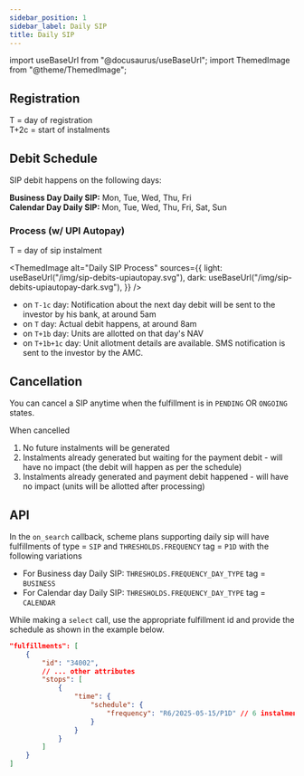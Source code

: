 ```yaml
---
sidebar_position: 1
sidebar_label: Daily SIP
title: Daily SIP
---
```


import useBaseUrl from "@docusaurus/useBaseUrl";
import ThemedImage from "@theme/ThemedImage";

## Registration

T = day of registration  
T+2c = start of instalments

## Debit Schedule

SIP debit happens on the following days:  

**Business Day Daily SIP:** Mon, Tue, Wed, Thu, Fri  
**Calendar Day Daily SIP:** Mon, Tue, Wed, Thu, Fri, Sat, Sun

### Process (w/ UPI Autopay)

T = day of sip instalment  

<ThemedImage
  alt="Daily SIP Process"
  sources={{
    light: useBaseUrl("/img/sip-debits-upiautopay.svg"),
    dark: useBaseUrl("/img/sip-debits-upiautopay-dark.svg"),
  }}
/>

- on `T-1c` day: Notification about the next day debit will be sent to the investor by his bank, at around 5am
- on `T` day: Actual debit happens, at around 8am
- on `T+1b` day: Units are allotted on that day's NAV
- on `T+1b+1c` day: Unit allotment details are available. SMS notification is sent to the investor by the AMC.

## Cancellation
You can cancel a SIP anytime when the fulfillment is in `PENDING` OR `ONGOING` states.

When cancelled
1. No future instalments will be generated
2. Instalments already generated but waiting for the payment debit - will have no impact (the debit will happen as per the schedule)
3. Instalments already generated and payment debit happened - will have no impact (units will be allotted after processing)

## API

In the `on_search` callback, scheme plans supporting daily sip will have fulfillments of type = `SIP` and `THRESHOLDS.FREQUENCY` tag = `P1D` with the following variations
- For Business day Daily SIP: `THRESHOLDS.FREQUENCY_DAY_TYPE` tag = `BUSINESS`
- For Calendar day Daily SIP: `THRESHOLDS.FREQUENCY_DAY_TYPE` tag = `CALENDAR`

While making a `select` call, use the appropriate fulfillment id and provide the schedule as shown in the example below.

```json
"fulfillments": [
    {
        "id": "34002",
        // ... other attributes
        "stops": [
            {
                "time": {
                    "schedule": {
                        "frequency": "R6/2025-05-15/P1D" // 6 instalments, starting 15th May
                    }
                }
            }
        ]
    }
]
```
